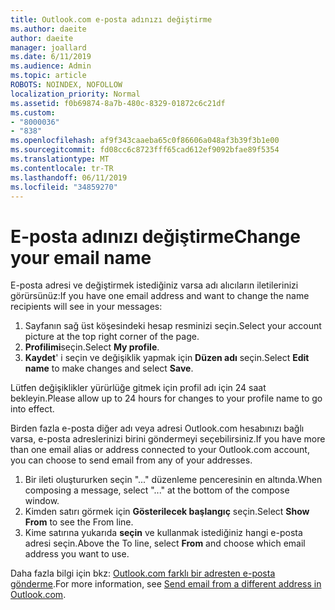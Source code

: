 ```yaml
---
title: Outlook.com e-posta adınızı değiştirme
ms.author: daeite
author: daeite
manager: joallard
ms.date: 6/11/2019
ms.audience: Admin
ms.topic: article
ROBOTS: NOINDEX, NOFOLLOW
localization_priority: Normal
ms.assetid: f0b69874-8a7b-480c-8329-01872c6c21df
ms.custom:
- "8000036"
- "838"
ms.openlocfilehash: af9f343caaeba65c0f86606a048af3b39f3b1e00
ms.sourcegitcommit: fd08cc6c8723fff65cad612ef9092bfae89f5354
ms.translationtype: MT
ms.contentlocale: tr-TR
ms.lasthandoff: 06/11/2019
ms.locfileid: "34859270"
---
```

# <a name="change-your-email-name"></a><span data-ttu-id="43bf1-102">E-posta adınızı değiştirme</span><span class="sxs-lookup"><span data-stu-id="43bf1-102">Change your email name</span></span>

<span data-ttu-id="43bf1-103">E-posta adresi ve değiştirmek istediğiniz varsa adı alıcıların iletilerinizi görürsünüz:</span><span class="sxs-lookup"><span data-stu-id="43bf1-103">If you have one email address and want to change the name recipients will see in your messages:</span></span>
  
1. <span data-ttu-id="43bf1-104">Sayfanın sağ üst köşesindeki hesap resminizi seçin.</span><span class="sxs-lookup"><span data-stu-id="43bf1-104">Select your account picture at the top right corner of the page.</span></span>
2. <span data-ttu-id="43bf1-105">**Profilimi**seçin.</span><span class="sxs-lookup"><span data-stu-id="43bf1-105">Select **My profile**.</span></span>
3. <span data-ttu-id="43bf1-106">**Kaydet**' i seçin ve değişiklik yapmak için **Düzen adı** seçin.</span><span class="sxs-lookup"><span data-stu-id="43bf1-106">Select **Edit name** to make changes and select **Save**.</span></span>

<span data-ttu-id="43bf1-107">Lütfen değişiklikler yürürlüğe gitmek için profil adı için 24 saat bekleyin.</span><span class="sxs-lookup"><span data-stu-id="43bf1-107">Please allow up to 24 hours for changes to your profile name to go into effect.</span></span>
  
<span data-ttu-id="43bf1-108">Birden fazla e-posta diğer adı veya adresi Outlook.com hesabınızı bağlı varsa, e-posta adreslerinizi birini göndermeyi seçebilirsiniz.</span><span class="sxs-lookup"><span data-stu-id="43bf1-108">If you have more than one email alias or address connected to your Outlook.com account, you can choose to send email from any of your addresses.</span></span>
  
1. <span data-ttu-id="43bf1-109">Bir ileti oluştururken seçin "..." düzenleme penceresinin en altında.</span><span class="sxs-lookup"><span data-stu-id="43bf1-109">When composing a message, select "..." at the bottom of the compose window.</span></span>
1. <span data-ttu-id="43bf1-110">Kimden satırı görmek için **Gösterilecek başlangıç** seçin.</span><span class="sxs-lookup"><span data-stu-id="43bf1-110">Select **Show From** to see the From line.</span></span>
1. <span data-ttu-id="43bf1-111">Kime satırına yukarıda **seçin** ve kullanmak istediğiniz hangi e-posta adresi seçin.</span><span class="sxs-lookup"><span data-stu-id="43bf1-111">Above the To line, select **From** and choose which email address you want to use.</span></span>

<span data-ttu-id="43bf1-112">Daha fazla bilgi için bkz: [Outlook.com farklı bir adresten e-posta gönderme](https://go.microsoft.com/fwlink/p/?linkid=2001701&amp;clcid=0x409).</span><span class="sxs-lookup"><span data-stu-id="43bf1-112">For more information, see [Send email from a different address in Outlook.com](https://go.microsoft.com/fwlink/p/?linkid=2001701&amp;clcid=0x409).</span></span>